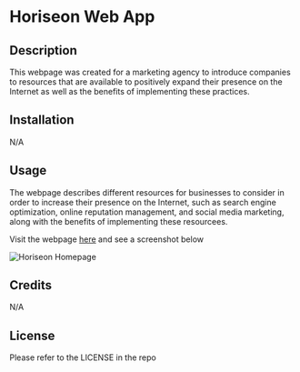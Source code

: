 # Horiseon Web App

## Description
This webpage was created for a marketing agency to introduce companies to resources that are available to positively expand their presence on the Internet as well as the benefits of implementing these practices.

## Installation
N/A

## Usage
The webpage describes different resources for businesses to consider in order to increase their presence on the Internet, such as search engine optimization, online reputation management, and social media marketing, along with the benefits of implementing these resourcees.

Visit the webpage [here](https://jakefair97.github.io/horiseon-web-app/) and see a screenshot below

![Horiseon Homepage](./assets/images/horiseon-home-page.html.png)

## Credits
N/A

## License
Please refer to the LICENSE in the repo